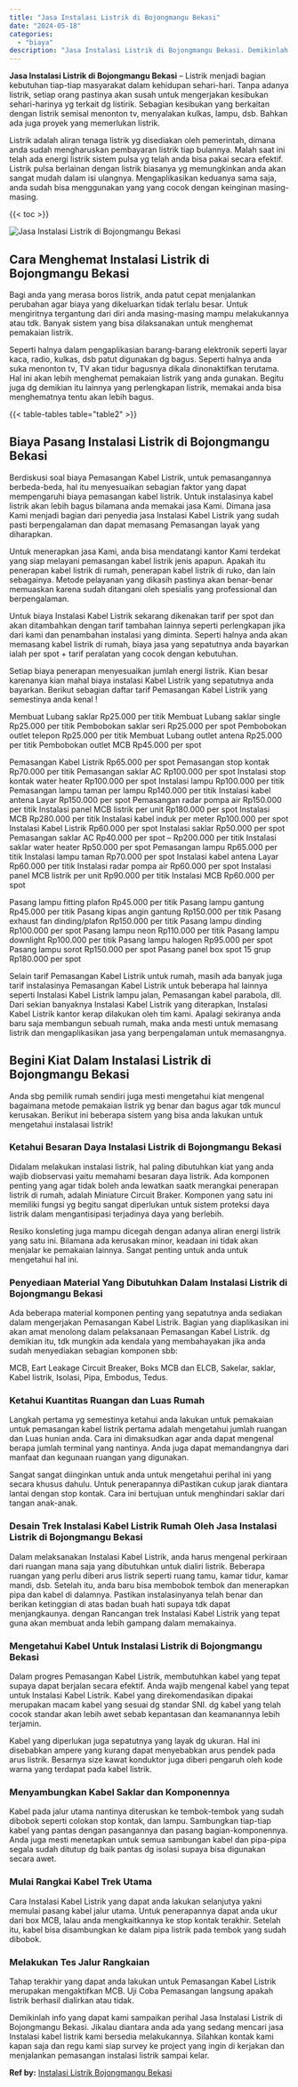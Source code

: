 ```yaml
---
title: "Jasa Instalasi Listrik di Bojongmangu Bekasi"
date: "2024-05-18"
categories: 
  - "biaya"
description: "Jasa Instalasi Listrik di Bojongmangu Bekasi. Demikinlah info yang dapat kami sampaikan perihal Jasa Instalasi Listrik di Bojongmangu Bekasi. Jikalau diantar..."
---
```


**Jasa Instalasi Listrik di Bojongmangu Bekasi** – Listrik menjadi bagian kebutuhan tiap-tiap masyarakat dalam kehidupan sehari-hari. Tanpa adanya listrik, setiap orang pastinya akan susah untuk mengerjakan kesibukan sehari-harinya yg terkait dg listirik. Sebagian kesibukan yang berkaitan dengan listrik semisal menonton tv, menyalakan kulkas, lampu, dsb. Bahkan ada juga proyek yang memerlukan listrik.

Listrik adalah aliran tenaga listrik yg disediakan oleh pemerintah, dimana anda sudah mengharuskan pembayaran listrik tiap bulannya. Malah saat ini telah ada energi listrik sistem pulsa yg telah anda bisa pakai secara efektif. Listrik pulsa berlainan dengan listrik biasanya yg memungkinkan anda akan sangat mudah dalam isi ulangnya. Mengaplikasikan keduanya sama saja, anda sudah bisa menggunakan yang yang cocok dengan keinginan masing-masing.

{{< toc >}}

![Jasa Instalasi Listrik di Bojongmangu Bekasi](/images/instalasi-listrik-murah07.png)

## Cara Menghemat Instalasi Listrik di Bojongmangu Bekasi

Bagi anda yang merasa boros listrik, anda patut cepat menjalankan perubahan agar biaya yang dikeluarkan tidak terlalu besar. Untuk mengiritnya tergantung dari diri anda masing-masing mampu melakukannya atau tdk. Banyak sistem yang bisa dilaksanakan untuk menghemat pemakaian listrik.

Seperti halnya dalam pengaplikasian barang-barang elektronik seperti layar kaca, radio, kulkas, dsb patut digunakan dg bagus. Seperti halnya anda suka menonton tv, TV akan tidur bagusnya dikala dinonaktifkan terutama. Hal ini akan lebih menghemat pemakaian listrik yang anda gunakan. Begitu juga dg demikian itu lainnya yang perlengkapan listrik, memakai anda bisa menghematnya tentu akan lebih bagus.

{{< table-tables table="table2" >}}

## Biaya Pasang Instalasi Listrik di Bojongmangu Bekasi

Berdiskusi soal biaya Pemasangan Kabel Listrik, untuk pemasangannya berbeda-beda, hal itu menyesuaikan sebagian faktor yang dapat mempengaruhi biaya pemasangan kabel listrik. Untuk instalasinya kabel listrik akan lebih bagus bilamana anda memakai jasa Kami. Dimana jasa Kami menjadi bagian dari penyedia jasa Instalasi Kabel Listrik yang sudah pasti berpengalaman dan dapat memasang Pemasangan layak yang diharapkan.

Untuk menerapkan jasa Kami, anda bisa mendatangi kantor Kami terdekat yang siap melayani pemasangan kabel listrik jenis apapun. Apakah itu penerapan kabel listrik di rumah, penerapan kabel listrik di ruko, dan lain sebagainya. Metode pelayanan yang dikasih pastinya akan benar-benar memuaskan karena sudah ditangani oleh spesialis yang professional dan berpengalaman.

Untuk biaya Instalasi Kabel Listrik sekarang dikenakan tarif per spot dan akan ditambahkan dengan tarif tambahan lainnya seperti perlengkapan jika dari kami dan penambahan instalasi yang diminta. Seperti halnya anda akan memasang kabel listrik di rumah, biaya jasa yang sepatutnya anda bayarkan ialah per spot + tarif peralatan yang cocok dengan kebutuhan.

Setiap biaya penerapan menyesuaikan jumlah energi listrik. Kian besar karenanya kian mahal biaya instalasi Kabel Listrik yang sepatutnya anda bayarkan. Berikut sebagian daftar tarif Pemasangan Kabel Listrik yang semestinya anda kenal !

Membuat Lubang saklar Rp25.000 per titik Membuat Lubang saklar single Rp25.000 per titik Pembobokan saklar seri Rp25.000 per spot Pembobokan outlet telepon Rp25.000 per titik Membuat Lubang outlet antena Rp25.000 per titik Pembobokan outlet MCB Rp45.000 per spot

Pemasangan Kabel Listrik Rp65.000 per spot Pemasangan stop kontak Rp70.000 per titik Pemasangan saklar AC Rp100.000 per spot Instalasi stop kontak water heater Rp100.000 per spot Instalasi lampu Rp100.000 per titik Pemasangan lampu taman per lampu Rp140.000 per titik Instalasi kabel antena Layar Rp150.000 per spot Pemasangan radar pompa air Rp150.000 per titik Instalasi panel MCB listrik per unit Rp180.000 per spot Instalasi MCB Rp280.000 per titik Instalasi kabel induk per meter Rp100.000 per spot Instalasi Kabel Listrik Rp60.000 per spot Instalasi saklar Rp50.000 per spot Pemasangan saklar AC Rp40.000 per spot – Rp200.000 per titik Instalasi saklar water heater Rp50.000 per spot Pemasangan lampu Rp65.000 per titik Instalasi lampu taman Rp70.000 per spot Instalasi kabel antena Layar Rp60.000 per titik Instalasi radar pompa air Rp60.000 per spot Instalasi panel MCB listrik per unit Rp90.000 per titik Instalasi MCB Rp60.000 per spot

Pasang lampu fitting plafon Rp45.000 per titik Pasang lampu gantung Rp45.000 per titik Pasang kipas angin gantung Rp150.000 per titik Pasang exhaust fan dinding/plafon Rp150.000 per titik Pasang lampu dinding Rp100.000 per spot Pasang lampu neon Rp110.000 per titik Pasang lampu downlight Rp100.000 per titik Pasang lampu halogen Rp95.000 per spot Pasang lampu sorot Rp150.000 per spot Pasang panel box spot 15 grup Rp180.000 per spot

Selain tarif Pemasangan Kabel Listrik untuk rumah, masih ada banyak juga tarif instalasinya Pemasangan Kabel Listrik untuk beberapa hal lainnya seperti Instalasi Kabel Listrik lampu jalan, Pemasangan kabel parabola, dll. Dari sekian banyaknya Instalasi Kabel Listrik yang diterapkan, Instalasi Kabel Listrik kantor kerap dilakukan oleh tim kami. Apalagi sekiranya anda baru saja membangun sebuah rumah, maka anda mesti untuk memasang listrik dan mengaplikasikan jasa yang berpengalaman untuk memasangnya.

## Begini Kiat Dalam Instalasi Listrik di Bojongmangu Bekasi


Anda sbg pemilik rumah sendiri juga mesti mengetahui kiat mengenal bagaimana metode pemakaian listrik yg benar dan bagus agar tdk muncul kerusakan. Berikut ini beberapa sistem yang bisa anda lakukan untuk mengetahui instalasai listrik!

### Ketahui Besaran Daya Instalasi Listrik di Bojongmangu Bekasi

Didalam melakukan instalasi listrik, hal paling dibutuhkan kiat yang anda wajib diobservasi yaitu memahami besaran daya listrik. Ada komponen penting yang agar tidak boleh anda lewatkan saatk merangkai penerapan listrik di rumah, adalah Miniature Circuit Braker. Komponen yang satu ini memiliki fungsi yg begitu sangat diperlukan untuk sistem proteksi daya listrik dalam mengantisipasi terjadinya daya yang berlebih.

Resiko konsleting juga mampu dicegah dengan adanya aliran energi listrik yang satu ini. Bilamana ada kerusakan minor, keadaan ini tidak akan menjalar ke pemakaian lainnya. Sangat penting untuk anda untuk mengetahui hal ini.

### Penyediaan Material Yang Dibutuhkan Dalam Instalasi Listrik di Bojongmangu Bekasi

Ada beberapa material komponen penting yang sepatutnya anda sediakan dalam mengerjakan Pemasangan Kabel Listrik. Bagian yang diaplikasikan ini akan amat menolong dalam pelaksanaan Pemasangan Kabel Listrik. dg demikian itu, tdk mungkin ada kendala yang membahayakan jika anda sudah menyediakan sebagian komponen sbb:

MCB, Eart Leakage Circuit Breaker, Boks MCB dan ELCB, Sakelar, saklar, Kabel listrik, Isolasi, Pipa, Embodus, Tedus.

### Ketahui Kuantitas Ruangan dan Luas Rumah

Langkah pertama yg semestinya ketahui anda lakukan untuk pemakaian untuk pemasangan kabel listrik pertama adalah mengetahui jumlah ruangan dan Luas hunian anda. Cara ini dimaksudkan agar anda dapat mengenal berapa jumlah terminal yang nantinya. Anda juga dapat memandangnya dari manfaat dan kegunaan ruangan yang digunakan.

Sangat sangat diinginkan untuk anda untuk mengetahui perihal ini yang secara khusus dahulu. Untuk penerapannya diPastikan cukup jarak diantara lantai dengan stop kontak. Cara ini bertujuan untuk menghindari saklar dari tangan anak-anak.

### Desain Trek Instalasi Kabel Listrik Rumah Oleh Jasa Instalasi Listrik di Bojongmangu Bekasi

Dalam melaksanakan Instalasi Kabel Listrik, anda harus mengenal perkiraan dari ruangan mana saja yang dibutuhkan untuk dialiri listrik. Beberapa ruangan yang perlu diberi arus listrik seperti ruang tamu, kamar tidur, kamar mandi, dsb. Setelah itu, anda baru bisa membobok tembok dan menerapkan pipa dan kabel di dalamnya. Pastikan instalasinyanya telah benar dan berikan ketinggian di atas badan buah hati supaya tdk dapat menjangkaunya. dengan Rancangan trek Instalasi Kabel Listrik yang tepat guna akan membuat anda lebih gampang dalam memakainya.

### Mengetahui Kabel Untuk Instalasi Listrik di Bojongmangu Bekasi

Dalam progres Pemasangan Kabel Listrik, membutuhkan kabel yang tepat supaya dapat berjalan secara efektif. Anda wajib mengenal kabel yang tepat untuk Instalasi Kabel Listrik. Kabel yang direkomendasikan dipakai merupakan macam kabel yang sesuai dg standar SNI. dg kabel yang telah cocok standar akan lebih awet sebab kepantasan dan keamanannya lebih terjamin.

Kabel yang diperlukan juga sepatutnya yang layak dg ukuran. Hal ini disebabkan ampere yang kurang dapat menyebabkan arus pendek pada arus listrik. Besarnya size kawat konduktor juga diberi pengaruh oleh kode warna yang terdapat pada kabel listrik.

### Menyambungkan Kabel Saklar dan Komponennya

Kabel pada jalur utama nantinya diteruskan ke tembok-tembok yang sudah dibobok seperti colokan stop kontak, dan lampu. Sambungkan tiap-tiap kabel yang pantas dengan pasangannya dan pasang bagian-komponennya. Anda juga mesti menetapkan untuk semua sambungan kabel dan pipa-pipa segala sudah ditutup dg baik pantas dg isolasi supaya bisa digunakan secara awet.

### Mulai Rangkai Kabel Trek Utama

Cara Instalasi Kabel Listrik yang dapat anda lakukan selanjutya yakni memulai pasang kabel jalur utama. Untuk penerapannya dapat anda ukur dari box MCB, lalau anda mengkaitkannya ke stop kontak terakhir. Setelah itu, kabel bisa disambungkan ke dalam pipa listrik pada tembok yang sudah dibobok.

### Melakukan Tes Jalur Rangkaian

Tahap terakhir yang dapat anda lakukan untuk Pemasangan Kabel Listrik merupakan mengaktifkan MCB. Uji Coba Pemasangan langsung apakah listrik berhasil dialirkan atau tidak.

Demikinlah info yang dapat kami sampaikan perihal Jasa Instalasi Listrik di Bojongmangu Bekasi. Jikalau diantara anda ada yang sedang mencari jasa Instalasi kabel listrik kami bersedia melakukannya. Silahkan kontak kami kapan saja dan regu kami siap survey ke project yang ingin di kerjakan dan menjalankan pemasangan instalasi listrik sampai kelar.

**Ref by:** [Instalasi Listrik Bojongmangu Bekasi](https://id.wikipedia.org/wiki/Instalasi)
